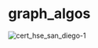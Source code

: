 # graph_algos
  
![cert_hse_san_diego-1](https://user-images.githubusercontent.com/7158671/158770301-dbf4778e-d648-4c55-b05e-13768df92793.jpg)


